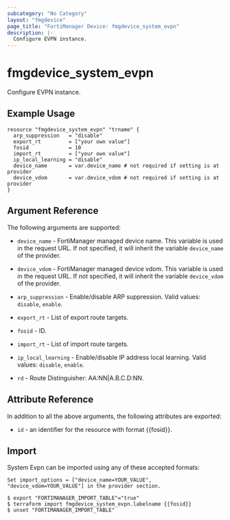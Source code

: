 ```yaml
---
subcategory: "No Category"
layout: "fmgdevice"
page_title: "FortiManager Device: fmgdevice_system_evpn"
description: |-
  Configure EVPN instance.
---
```


# fmgdevice_system_evpn
Configure EVPN instance.

## Example Usage

```hcl
resource "fmgdevice_system_evpn" "trname" {
  arp_suppression   = "disable"
  export_rt         = ["your own value"]
  fosid             = 10
  import_rt         = ["your own value"]
  ip_local_learning = "disable"
  device_name       = var.device_name # not required if setting is at provider
  device_vdom       = var.device_vdom # not required if setting is at provider
}
```

## Argument Reference


The following arguments are supported:

* `device_name` - FortiManager managed device name. This variable is used in the request URL. If not specified, it will inherit the variable `device_name` of the provider.
* `device_vdom` - FortiManager managed device vdom. This variable is used in the request URL. If not specified, it will inherit the variable `device_vdom` of the provider.

* `arp_suppression` - Enable/disable ARP suppression. Valid values: `disable`, `enable`.

* `export_rt` - List of export route targets.
* `fosid` - ID.
* `import_rt` - List of import route targets.
* `ip_local_learning` - Enable/disable IP address local learning. Valid values: `disable`, `enable`.

* `rd` - Route Distinguisher: AA:NN|A.B.C.D:NN.


## Attribute Reference

In addition to all the above arguments, the following attributes are exported:
* `id` - an identifier for the resource with format {{fosid}}.

## Import

System Evpn can be imported using any of these accepted formats:
```
Set import_options = ["device_name=YOUR_VALUE", "device_vdom=YOUR_VALUE"] in the provider section.

$ export "FORTIMANAGER_IMPORT_TABLE"="true"
$ terraform import fmgdevice_system_evpn.labelname {{fosid}}
$ unset "FORTIMANAGER_IMPORT_TABLE"
```

